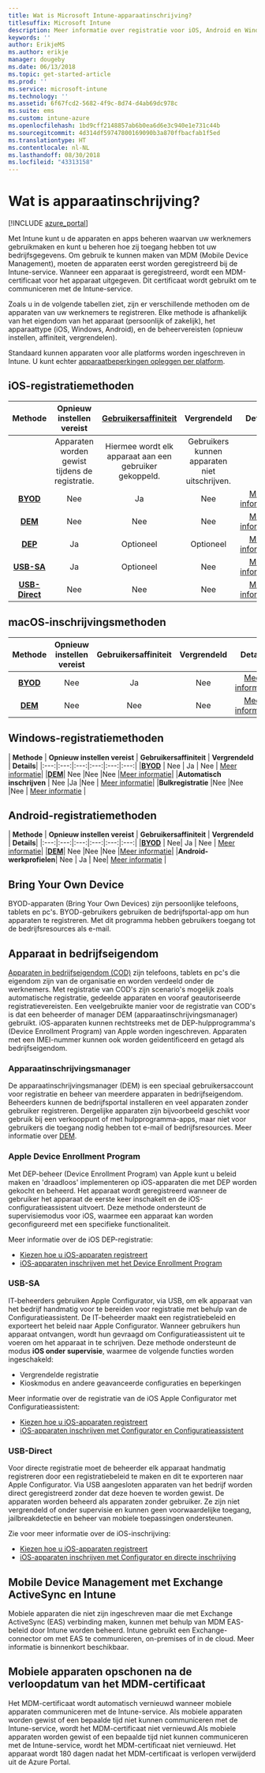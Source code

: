 ```yaml
---
title: Wat is Microsoft Intune-apparaatinschrijving?
titlesuffix: Microsoft Intune
description: Meer informatie over registratie voor iOS, Android en Windows-apparaten.
keywords: ''
author: ErikjeMS
ms.author: erikje
manager: dougeby
ms.date: 06/13/2018
ms.topic: get-started-article
ms.prod: ''
ms.service: microsoft-intune
ms.technology: ''
ms.assetid: 6f67fcd2-5682-4f9c-8d74-d4ab69dc978c
ms.suite: ems
ms.custom: intune-azure
ms.openlocfilehash: 1bd9cff2148857ab6b0ea6d6e3c940e1e731c44b
ms.sourcegitcommit: 4d314df59747800169090b3a870ffbacfab1f5ed
ms.translationtype: HT
ms.contentlocale: nl-NL
ms.lasthandoff: 08/30/2018
ms.locfileid: "43313158"
---
```

# <a name="what-is-device-enrollment"></a>Wat is apparaatinschrijving?
[!INCLUDE [azure_portal](./includes/azure_portal.md)]

Met Intune kunt u de apparaten en apps beheren waarvan uw werknemers gebruikmaken en kunt u beheren hoe zij toegang hebben tot uw bedrijfsgegevens. Om gebruik te kunnen maken van MDM (Mobile Device Management), moeten de apparaten eerst worden geregistreerd bij de Intune-service. Wanneer een apparaat is geregistreerd, wordt een MDM-certificaat voor het apparaat uitgegeven. Dit certificaat wordt gebruikt om te communiceren met de Intune-service.

Zoals u in de volgende tabellen ziet, zijn er verschillende methoden om de apparaten van uw werknemers te registreren. Elke methode is afhankelijk van het eigendom van het apparaat (persoonlijk of zakelijk), het apparaattype (iOS, Windows, Android), en de beheervereisten (opnieuw instellen, affiniteit, vergrendelen).

Standaard kunnen apparaten voor alle platforms worden ingeschreven in Intune. U kunt echter [apparaatbeperkingen opleggen per platform](enrollment-restrictions-set.md#set-device-type-restrictions).

## <a name="ios-enrollment-methods"></a>iOS-registratiemethoden

| **Methode** |  **Opnieuw instellen vereist** |    [**Gebruikersaffiniteit**](device-enrollment-program-enroll-ios.md#create-an-apple-enrollment-profile) |   **Vergrendeld** | **Details** |
|:---:|:---:|:---:|:---:|:---:|
| | Apparaten worden gewist tijdens de registratie. |  Hiermee wordt elk apparaat aan een gebruiker gekoppeld.| Gebruikers kunnen apparaten niet uitschrijven.  | |
|**[BYOD](#bring-your-own-device)** | Nee|   Ja |   Nee | [Meer informatie](./apple-mdm-push-certificate-get.md)|
|**[DEM](#device-enrollment-manager)**| Nee |Nee |Nee  | [Meer informatie](./device-enrollment-program-enroll-ios.md)|
|**[DEP](#apple-device-enrollment-program)**|   Ja |   Optioneel |  Optioneel|[Meer informatie](./device-enrollment-program-enroll-ios.md)|
|**[USB-SA](#usb-sa)**| Ja |   Optioneel |  Nee| [Meer informatie](./apple-configurator-setup-assistant-enroll-ios.md)|
|**[USB-Direct](#usb-direct)**| Nee |    Nee  | Nee|[Meer informatie](./apple-configurator-direct-enroll-ios.md)|

## <a name="macos-enrollment-methods"></a>macOS-inschrijvingsmethoden

| **Methode** |  **Opnieuw instellen vereist** |  **Gebruikersaffiniteit** | **Vergrendeld** | **Details**|
|:---:|:---:|:---:|:---:|:---:|
|**[BYOD](#bring-your-own-device)** | Nee| Ja | Nee | [Meer informatie](./macos-enroll.md)|
|**[DEM](#device-enrollment-manager)**| Nee |Nee |Nee  | [Meer informatie](./device-enrollment-manager-enroll.md)|


## <a name="windows-enrollment-methods"></a>Windows-registratiemethoden

| **Methode** |  **Opnieuw instellen vereist** |    **Gebruikersaffiniteit**   |   **Vergrendeld** | **Details**|
|:---:|:---:|:---:|:---:|:---:|:---:|
|**[BYOD](#bring-your-own-device)** | Nee |  Ja |   Nee | [Meer informatie](windows-enroll.md)|
|**[DEM](#device-enrollment-manager)**| Nee |Nee |Nee  |[Meer informatie](device-enrollment-manager-enroll.md)|
|**Automatisch inschrijven** | Nee |Ja |Nee | [Meer informatie](./windows-enroll.md#enable-windows-10-automatic-enrollment)|
|**Bulkregistratie** |Nee |Nee |Nee | [Meer informatie](./windows-bulk-enroll.md) |

## <a name="android-enrollment-methods"></a>Android-registratiemethoden

| **Methode** |  **Opnieuw instellen vereist** |    **Gebruikersaffiniteit**   |   **Vergrendeld** | **Details**|
|:---:|:---:|:---:|:---:|:---:|:---:|
|**[BYOD](#bring-your-own-device)** | Nee|   Ja |   Nee | [Meer informatie](./android-enroll.md)|
|**[DEM](#device-enrollment-manager)**| Nee |Nee |Nee  |[Meer informatie](./device-enrollment-manager-enroll.md)|
|**Android-werkprofielen**| Nee | Ja | Nee| [Meer informatie](./android-work-profile-enroll.md) |


## <a name="bring-your-own-device"></a>Bring Your Own Device
BYOD-apparaten (Bring Your Own Devices) zijn persoonlijke telefoons, tablets en pc's. BYOD-gebruikers gebruiken de bedrijfsportal-app om hun apparaten te registreren. Met dit programma hebben gebruikers toegang tot de bedrijfsresources als e-mail.

## <a name="corporate-owned-device"></a>Apparaat in bedrijfseigendom
[Apparaten in bedrijfseigendom (COD)](corporate-identifiers-add.md) zijn telefoons, tablets en pc's die eigendom zijn van de organisatie en worden verdeeld onder de werknemers. Met registratie van COD's zijn scenario's mogelijk zoals automatische registratie, gedeelde apparaten en vooraf geautoriseerde registratievereisten. Een veelgebruikte manier voor de registratie van COD's is dat een beheerder of manager DEM (apparaatinschrijvingsmanager) gebruikt. iOS-apparaten kunnen rechtstreeks met de DEP-hulpprogramma's (Device Enrollment Program) van Apple worden ingeschreven. Apparaten met een IMEI-nummer kunnen ook worden geïdentificeerd en getagd als bedrijfseigendom.

### <a name="device-enrollment-manager"></a>Apparaatinschrijvingsmanager
De apparaatinschrijvingsmanager (DEM) is een speciaal gebruikersaccount voor registratie en beheer van meerdere apparaten in bedrijfseigendom. Beheerders kunnen de bedrijfsportal installeren en veel apparaten zonder gebruiker registreren. Dergelijke apparaten zijn bijvoorbeeld geschikt voor gebruik bij een verkooppunt of met hulpprogramma-apps, maar niet voor gebruikers die toegang nodig hebben tot e-mail of bedrijfsresources. Meer informatie over [DEM](./device-enrollment-manager-enroll.md). 

### <a name="apple-device-enrollment-program"></a>Apple Device Enrollment Program
Met DEP-beheer (Device Enrollment Program) van Apple kunt u beleid maken en 'draadloos' implementeren op iOS-apparaten die met DEP worden gekocht en beheerd. Het apparaat wordt geregistreerd wanneer de gebruiker het apparaat de eerste keer inschakelt en de iOS-configuratieassistent uitvoert. Deze methode ondersteunt de supervisiemodus voor iOS, waarmee een apparaat kan worden geconfigureerd met een specifieke functionaliteit.

Meer informatie over de iOS DEP-registratie:

- [Kiezen hoe u iOS-apparaten registreert](ios-enroll.md)
- [iOS-apparaten inschrijven met het Device Enrollment Program](https://docs.microsoft.com/intune/device-restrictions-ios#device-enrollment-program)

### <a name="usb-sa"></a>USB-SA
IT-beheerders gebruiken Apple Configurator, via USB, om elk apparaat van het bedrijf handmatig voor te bereiden voor registratie met behulp van de Configuratieassistent. De IT-beheerder maakt een registratiebeleid en exporteert het beleid naar Apple Configurator. Wanneer gebruikers hun apparaat ontvangen, wordt hun gevraagd om Configuratieassistent uit te voeren om het apparaat in te schrijven. Deze methode ondersteunt de modus **iOS onder supervisie**, waarmee de volgende functies worden ingeschakeld:
  - Vergrendelde registratie
  - Kioskmodus en andere geavanceerde configuraties en beperkingen

Meer informatie over de registratie van de iOS Apple Configurator met Configuratieassistent:

- [Kiezen hoe u iOS-apparaten registreert](enrollment-method-choose-ios.md)
- [iOS-apparaten inschrijven met Configurator en Configuratieassistent](apple-configurator-setup-assistant-enroll-ios.md)

### <a name="usb-direct"></a>USB-Direct
Voor directe registratie moet de beheerder elk apparaat handmatig registreren door een registratiebeleid te maken en dit te exporteren naar Apple Configurator. Via USB aangesloten apparaten van het bedrijf worden direct geregistreerd zonder dat deze hoeven te worden gewist. De apparaten worden beheerd als apparaten zonder gebruiker. Ze zijn niet vergrendeld of onder supervisie en kunnen geen voorwaardelijke toegang, jailbreakdetectie en beheer van mobiele toepassingen ondersteunen.

Zie voor meer informatie over de iOS-inschrijving:

- [Kiezen hoe u iOS-apparaten registreert](enrollment-method-choose-ios.md)
- [iOS-apparaten inschrijven met Configurator en directe inschrijving](apple-configurator-direct-enroll-ios.md)

## <a name="mobile-device-management-with-exchange-activesync-and-intune"></a>Mobile Device Management met Exchange ActiveSync en Intune
Mobiele apparaten die niet zijn ingeschreven maar die met Exchange ActiveSync (EAS) verbinding maken, kunnen met behulp van MDM EAS-beleid door Intune worden beheerd. Intune gebruikt een Exchange-connector om met EAS te communiceren, on-premises of in de cloud. Meer informatie is binnenkort beschikbaar.

## <a name="mobile-device-cleanup-after-mdm-certificate-expiration"></a>Mobiele apparaten opschonen na de verloopdatum van het MDM-certificaat

Het MDM-certificaat wordt automatisch vernieuwd wanneer mobiele apparaten communiceren met de Intune-service. Als mobiele apparaten worden gewist of een bepaalde tijd niet kunnen communiceren met de Intune-service, wordt het MDM-certificaat niet vernieuwd.Als mobiele apparaten worden gewist of een bepaalde tijd niet kunnen communiceren met de Intune-service, wordt het MDM-certificaat niet vernieuwd. Het apparaat wordt 180 dagen nadat het MDM-certificaat is verlopen verwijderd uit de Azure Portal.
